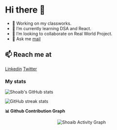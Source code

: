 # Hi there 👋

<!-- 
**shoaibisa/shoaibisa** is a ✨ _special_ ✨ repository because its `README.md` (this file) appears on your GitHub profile. -->
<!-- 
Here are some ideas to get you started:

- 🔭 I’m currently working on ... My class work
- 🌱 I’m currently learning ...
- 👯 I’m looking to collaborate on ...
- 🤔 I’m looking for help with ...
- 💬 Ask me about ...
- 📫 How to reach me: ...
- 😄 Pronouns: ...
- ⚡ Fun fact: ...

 -->
- 🔭 Working on my classworks.
- 🌱 I’m currently learning DSA and React.
- 👯 I’m looking to collaborate on Real World Project.
- 💬 Ask me [mail](mailto:shoaibisa1@gmail.com)

## 📫 Reach me at
[Linkedin](https://www.linkedin.com/in/shoaibisa/)
[Twitter](https://www.twitter.com/shoaibisa)
<!-- [Hackerrank](https://www.hackerrank.com/shoaibisa) -->



<!-- ### Top Language used

![Top Langs](https://github-readme-stats.vercel.app/api/top-langs/?username=shoaibisa) -->

### My stats

![Shoaib's GitHub stats](https://github-readme-stats.vercel.app/api?username=shoaibisa)


![GitHub streak stats](https://github-readme-streak-stats.herokuapp.com/?user=shoaibisa)

<summary><b>📊 Github Contribution Graph</b></summary>
<p align="center"<a href="#"><img alt="Shoaib Activity Graph" src="https://activity-graph.herokuapp.com/graph?username=shoaibisa&bg_color=0D1117&color=e05397&line=e05397&point=FFFFFF&hide_border=true&" /></a></p>
